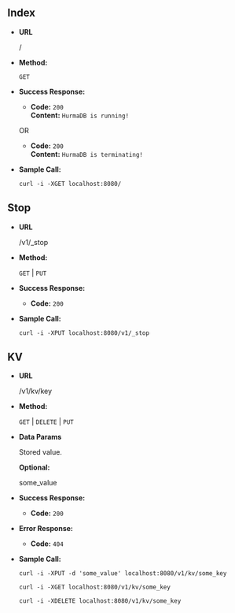 ## Index


* **URL**

  /
  
* **Method:**

  `GET`
  
* **Success Response:**
  
  * **Code:** `200` <br />
    **Content:** `HurmaDB is running!`
    
  OR
  
  * **Code:** `200` <br />
    **Content:** `HurmaDB is terminating!`
 
* **Sample Call:**
  
  ```
  curl -i -XGET localhost:8080/
  ```
  
  
## Stop

* **URL**

  /v1/_stop
  
* **Method:**

  `GET` | `PUT`
  
* **Success Response:**
  
  * **Code:** `200` <br />
 
* **Sample Call:**
  
  ```
  curl -i -XPUT localhost:8080/v1/_stop
  ```
  
  
## KV

* **URL**

  /v1/kv/key
  
* **Method:**

  `GET` | `DELETE` | `PUT`
  
* **Data Params**

  Stored value.
  
  **Optional:**
  
  some_value
  
* **Success Response:**
  
  * **Code:** `200` <br />
  
* **Error Response:**

  * **Code:** `404` <br />

* **Sample Call:**
  
  ```
  curl -i -XPUT -d 'some_value' localhost:8080/v1/kv/some_key
  
  curl -i -XGET localhost:8080/v1/kv/some_key
  
  curl -i -XDELETE localhost:8080/v1/kv/some_key
  ```

